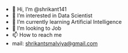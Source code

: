 - 👋 Hi, I’m @shrikant141
- 👀 I’m interested in Data Scientist
- 🌱 I’m currently learning Artificial Intelligence
- 💞️ I’m looking to Job
- 📫 How to reach me 
- mail: shrikantsmalviya@gmail.com

<!---
shrikant141/shrikant141 is a ✨ Data Scientist ✨ repository because its `README.md` (this file) appears on your GitHub profile.
You can click the Preview link to take a look at your changes.
--->
